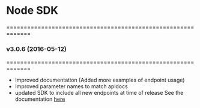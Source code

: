 # Node SDK
=============================================================

### v3.0.6 (2016-05-12)
=============================================================
- Improved documentation (Added more examples of endpoint usage)
- Improved parameter names to match apidocs
- updated SDK to include all new endpoints at time of release
See the documentation [here](http://apidocs.loginradius.com/docs/nodejs)
